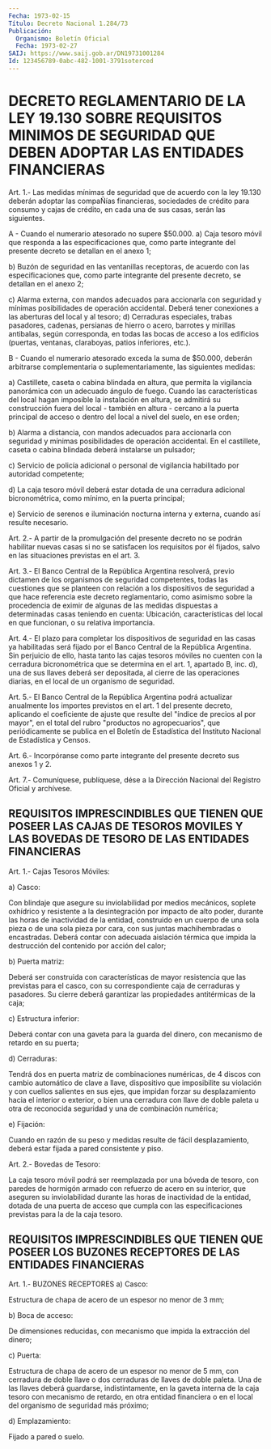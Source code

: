 ```yaml
---
Fecha: 1973-02-15
Título: Decreto Nacional 1.284/73
Publicación:
  Organismo: Boletín Oficial
  Fecha: 1973-02-27
SAIJ: https://www.saij.gob.ar/DN19731001284
Id: 123456789-0abc-482-1001-3791soterced
---
```

# DECRETO REGLAMENTARIO DE LA LEY 19.130 SOBRE REQUISITOS MINIMOS DE SEGURIDAD QUE DEBEN ADOPTAR LAS ENTIDADES FINANCIERAS

<a id="1"></a>
Art. 1.- Las medidas mínimas de seguridad que de acuerdo con la ley  19.130  deberán  adoptar las compaÑías financieras, sociedades de crédito para consumo  y  cajas  de  crédito,  en cada una de sus casas, serán las siguientes.

A  -  Cuando  el  numerario  atesorado  no  supere  $50.000.   a)  Caja tesoro móvil que responda a las especificaciones que, como parte  integrante  del  presente  decreto  se  detallan en el anexo 1;

b)  Buzón  de seguridad en las ventanillas receptoras,  de  acuerdo con las especificaciones  que,  como  parte integrante del presente decreto, se detallan en el anexo 2;

c)  Alarma  externa,  con  mandos  adecuados  para  accionarla  con seguridad y mínimas posibilidades de  operación  accidental. Deberá tener  conexiones  a  las  aberturas  del  local y al tesoro;  d) Cerraduras especiales, trabas pasadores,  cadenas,  persianas de hierro  o  acero, barrotes y mirillas antibalas, según corresponda, en todas las  bocas  de  acceso a los edificios (puertas, ventanas, claraboyas, patios inferiores, etc.).

B  -  Cuando el numerario atesorado  exceda  la  suma  de  $50.000, deberán    arbitrarse   complementaria  o  suplementariamente,  las siguientes medidas:

a) Castillete, caseta o  cabina  blindada en altura, que permita la vigilancia panorámica con un adecuado  ángulo  de fuego. Cuando las características  del  local  hagan  imposible  la  instalación   en altura,  se  admitirá  su construcción fuera del local - también en altura - cercano a la puerta  principal  de  acceso  o  dentro  del local a nivel del suelo, en ese orden;

b)  Alarma  a  distancia,  con mandos adecuados para accionarla con seguridad y mínimas posibilidades  de  operación  accidental. En el castillete,   caseta  o cabina  blindada  deberá  instalarse    un pulsador;

c)  Servicio  de    policía  adicional  o  personal  de  vigilancia habilitado por autoridad competente;

d)  La caja tesoro móvil  deberá  estar  dotada  de  una  cerradura adicional  bicronométrica,  como  mínimo,  en  la puerta principal;

e)  Servicio de serenos e iluminación nocturna interna  y  externa, cuando así resulte necesario.

<a id="2"></a>
Art. 2.- A partir de la promulgación del presente decreto no se podrán  habilitar  nuevas  casas si no se satisfacen los requisitos por él fijados, salvo en las  situaciones  previstas  en el art. 3.

<a id="3"></a>
Art. 3.- El Banco Central de la República Argentina resolverá, previo  dictamen  de los organismos de seguridad competentes, todas las cuestiones que  se  planteen con relación a los dispositivos de seguridad a que hace referencia  este  decreto  reglamentario, como asimismo sobre la procedencia de eximir de algunas  de  las medidas dispuestas  a  determinadas  casas  teniendo  en cuenta: Ubicación, características  del  local  en  que  funcionan,  o  su    relativa importancia.

<a id="4"></a>
Art. 4.- El plazo para completar los dispositivos de seguridad en las  casas ya habilitadas será fijado por el Banco Central de la República  Argentina.  Sin perjuicio de ello, hasta tanto las cajas tesoros móviles no cuenten  con  la cerradura bicronométrica que se determina en el art. 1, apartado B,  inc.  d),  una  de  sus llaves deberá ser depositada, al cierre de las operaciones diarias,  en el local de un organismo de seguridad.

<a id="5"></a>
Art.  5.-  El  Banco  Central  de la República Argentina podrá actualizar  anualmente los importes previstos  en  el  art.  1  del presente decreto,  aplicando  el  coeficiente de ajuste que resulte del  "índice  de  precios al por mayor",  en  el  total  del  rubro "productos no agropecuarios",  que  periódicamente se publica en el Boletín  de Estadística del Instituto  Nacional  de  Estadística  y Censos.

<a id="6"></a>
Art.  6.-  Incorpóranse  como  parte  integrante  del presente decreto sus anexos 1 y 2.

<a id="7"></a>
Art. 7.- Comuníquese, publíquese, dése a la Dirección Nacional del Registro Oficial y archívese.

## REQUISITOS  IMPRESCINDIBLES  QUE  TIENEN  QUE  POSEER  LAS CAJAS DE TESOROS    MOVILES  Y  LAS  BOVEDAS  DE  TESORO  DE  LAS  ENTIDADES FINANCIERAS

<a id="1"></a>
Art. 1.- Cajas Tesoros Móviles:

a) Casco:

Con  blindaje  que  asegure su inviolabilidad por medios mecánicos, soplete oxhídrico y resistente  a  la desintegración por impacto de alto  poder,  durante  las  horas  de inactividad  de  la  entidad, construido en un cuerpo de una sola  pieza  o de una sola pieza por cara,  con sus juntas machihembradas o encastradas.  Deberá  contar con adecuada  aislación  térmica  que  impida  la  destrucción  del contenido por acción del calor;

b) Puerta matriz:

Deberá  ser construida con características de mayor resistencia que las previstas  para  el  casco,  con  su  correspondiente  caja  de cerraduras y pasadores. Su cierre deberá garantizar las propiedades antitérmicas de la caja;

c) Estructura inferior:

Deberá  contar  con  una  gaveta  para  la  guarda  del dinero, con mecanismo de retardo en su puerta;

d) Cerraduras:

Tendrá  dos  en  puerta  matriz  de combinaciones numéricas,  de  4 discos  con cambio automático de clave  a  llave,  dispositivo  que imposibilite  su violación y con cuellos salientes en sus ejes, que impidan forzar  su  desplazamiento  hacia el interior o exterior, o bien una cerradura con llave de doble  paleta  u otra de reconocida seguridad y una de combinación numérica;

e) Fijación:

Cuando en razón de su peso y medidas resulte de fácil desplazamiento,  deberá  estar fijada a pared consistente  y  piso.

<a id="2"></a>
Art. 2.- Bovedas de Tesoro:

La  caja  tesoro  móvil  podrá  ser  reemplazada  por una bóveda de tesoro, con paredes de hormigón armado con refuerzo  de acero en su interior,  que  aseguren  su  inviolabilidad  durante las horas  de inactividad  de  la  entidad, dotada de una puerta  de  acceso  que cumpla  con las especificaciones previstas  para  la  de  la  caja tesoro.

## REQUISITOS  IMPRESCINDIBLES  QUE  TIENEN  QUE  POSEER  LOS  BUZONES RECEPTORES DE LAS ENTIDADES FINANCIERAS

<a id="1"></a>
Art. 1.- BUZONES RECEPTORES a) Casco:

Estructura  de  chapa de acero de un espesor no menor de 3 mm;

b) Boca de acceso:

De dimensiones reducidas,  con  mecanismo  que impida la extracción del dinero;

c) Puerta:

Estructura de chapa de acero de un espesor no  menor  de  5 mm, con cerradura  de  doble  llave  o  dos  cerraduras  de llaves de doble paleta. Una de las llaves deberá guardarse, indistintamente,  en la gaveta  interna de la caja tesoro con mecanismo de retardo, en otra entidad financiera  o  en  el  local del organismo de seguridad más próximo;

d) Emplazamiento:

Fijado a pared o suelo.